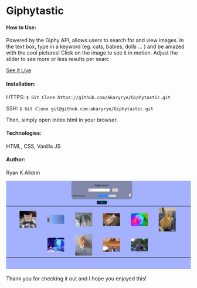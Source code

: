 # Giphytastic

#### How to Use:
Powered by the Giphy API, allows users to search for and view images.  In the text box, type in a keyword (eg. cats, babies, dolls ... ) and be amazed with the cool pictures!  Click on the image to see it in motion.  Adjust the slider to see more or less results per searc

[See it Live](https://akaryrye.github.io/Giphytastic/)

#### Installation:

HTTPS:   `$ Git Clone https://github.com/akaryrye/Giphytastic.git`

SSH:   `$ Git Clone git@github.com:akaryrye/Giphytastic.git`

Then, simply open index.html in your browser.

#### Technologies:
HTML, CSS, Vanilla JS

#### Author:
Ryan K Alldrin

![image](giphytastic.jpg)

Thank you for checking it out and I hope you enjoyed this!
